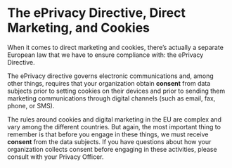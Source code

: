 # The ePrivacy Directive, Direct Marketing, and Cookies

When it comes to direct marketing and cookies, there’s actually a separate European law that we have to ensure compliance with: the ePrivacy Directive.

The ePrivacy directive governs electronic communications and, among other things, requires that your organization obtain **consent** from data subjects prior to setting cookies on their devices and prior to sending them marketing communications through digital channels (such as email, fax, phone, or SMS).

The rules around cookies and digital marketing in the EU are complex and vary among the different countries. But again, the most important thing to remember is that before you engage in these things, we must receive **consent** from the data subjects. If you have questions about how your organization collects consent before engaging in these activities, please consult with your Privacy Officer.
